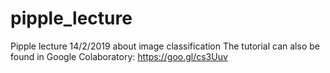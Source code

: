 # pipple_lecture 
Pipple lecture 14/2/2019 about image classification
The tutorial can also be found in Google Colaboratory:
https://goo.gl/cs3Uuv
